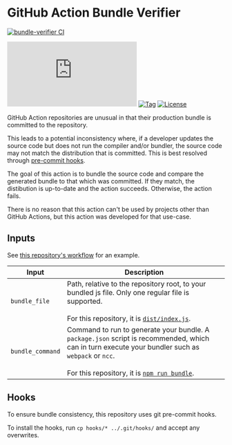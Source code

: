 # GitHub Action Bundle Verifier

[![bundle-verifier CI](https://github.com/redhat-actions/common/workflows/bundle-verifier%20CI/badge.svg)](https://github.com/redhat-actions/common/actions)

[![Bundle Size](https://img.shields.io/github/size/redhat-actions/common/bundle-verifier/dist/index.js)](./dist/)
[![Tag](https://img.shields.io/github/v/tag/redhat-actions/common)](https://github.com/redhat-actions/common/tags)
[![License](https://img.shields.io/github/license/redhat-actions/common)](./LICENSE)

GitHub Action repositories are unusual in that their production bundle is committed to the repository.

This leads to a potential inconsistency where, if a developer updates the source code but does not run the compiler and/or bundler, the source code may not match the distribution that is committed. This is best resolved through [pre-commit hooks](./hooks).

The goal of this action is to bundle the source code and compare the generated bundle to that which was committed. If they match, the distibution is up-to-date and the action succeeds. Otherwise, the action fails.

There is no reason that this action can't be used by projects other than GitHub Actions, but this action was developed for that use-case.

## Inputs

See [this repository's workflow](./.github/workflows/verify-verifier.yml) for an example.

| Input | Description |
| ---   | --- |
| `bundle_file` | Path, relative to the repository root, to your bundled js file. Only one regular file is supported. <br><br>For this repository, it is [`dist/index.js`](./dist/index.js). |
| `bundle_command`| Command to run to generate your bundle. A `package.json` script is recommended, which can in turn execute your bundler such as `webpack` or `ncc`.<br><br>For this repository, it is [`npm run bundle`](./package.json#L8). |

## Hooks
To ensure bundle consistency, this repository uses git pre-commit hooks.

To install the hooks, run `cp hooks/* ../.git/hooks/` and accept any overwrites.
